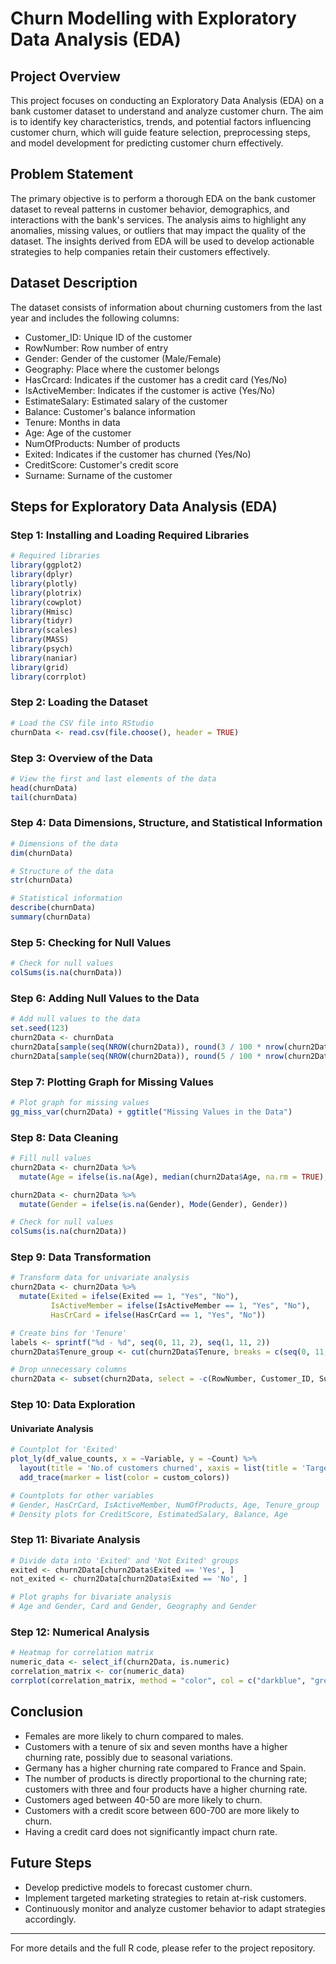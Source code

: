 # Churn Modelling with Exploratory Data Analysis (EDA)

## Project Overview

This project focuses on conducting an Exploratory Data Analysis (EDA) on a bank customer dataset to understand and analyze customer churn. The aim is to identify key characteristics, trends, and potential factors influencing customer churn, which will guide feature selection, preprocessing steps, and model development for predicting customer churn effectively.

## Problem Statement

The primary objective is to perform a thorough EDA on the bank customer dataset to reveal patterns in customer behavior, demographics, and interactions with the bank's services. The analysis aims to highlight any anomalies, missing values, or outliers that may impact the quality of the dataset. The insights derived from EDA will be used to develop actionable strategies to help companies retain their customers effectively.

## Dataset Description

The dataset consists of information about churning customers from the last year and includes the following columns:

- Customer_ID: Unique ID of the customer
- RowNumber: Row number of entry
- Gender: Gender of the customer (Male/Female)
- Geography: Place where the customer belongs
- HasCrcard: Indicates if the customer has a credit card (Yes/No)
- IsActiveMember: Indicates if the customer is active (Yes/No)
- EstimateSalary: Estimated salary of the customer
- Balance: Customer's balance information
- Tenure: Months in data
- Age: Age of the customer
- NumOfProducts: Number of products
- Exited: Indicates if the customer has churned (Yes/No)
- CreditScore: Customer's credit score
- Surname: Surname of the customer

## Steps for Exploratory Data Analysis (EDA)

### Step 1: Installing and Loading Required Libraries

```R
# Required libraries
library(ggplot2)
library(dplyr)
library(plotly)
library(plotrix)
library(cowplot)
library(Hmisc)
library(tidyr)
library(scales)
library(MASS)
library(psych)
library(naniar)
library(grid)
library(corrplot)
```

### Step 2: Loading the Dataset

```R
# Load the CSV file into RStudio
churnData <- read.csv(file.choose(), header = TRUE)
```

### Step 3: Overview of the Data

```R
# View the first and last elements of the data
head(churnData)
tail(churnData)
```

### Step 4: Data Dimensions, Structure, and Statistical Information

```R
# Dimensions of the data
dim(churnData)

# Structure of the data
str(churnData)

# Statistical information
describe(churnData)
summary(churnData)
```

### Step 5: Checking for Null Values

```R
# Check for null values
colSums(is.na(churnData))
```

### Step 6: Adding Null Values to the Data

```R
# Add null values to the data
set.seed(123)
churn2Data <- churnData
churn2Data[sample(seq(NROW(churn2Data)), round(3 / 100 * nrow(churn2Data))), "Age"] <- NA
churn2Data[sample(seq(NROW(churn2Data)), round(5 / 100 * nrow(churn2Data))), "Gender"] <- NA
```

### Step 7: Plotting Graph for Missing Values

```R
# Plot graph for missing values
gg_miss_var(churn2Data) + ggtitle("Missing Values in the Data")
```

### Step 8: Data Cleaning

```R
# Fill null values
churn2Data <- churn2Data %>%
  mutate(Age = ifelse(is.na(Age), median(churn2Data$Age, na.rm = TRUE), Age))

churn2Data <- churn2Data %>%
  mutate(Gender = ifelse(is.na(Gender), Mode(Gender), Gender))

# Check for null values
colSums(is.na(churn2Data))
```

### Step 9: Data Transformation

```R
# Transform data for univariate analysis
churn2Data <- churn2Data %>%
  mutate(Exited = ifelse(Exited == 1, "Yes", "No"),
         IsActiveMember = ifelse(IsActiveMember == 1, "Yes", "No"),
         HasCrCard = ifelse(HasCrCard == 1, "Yes", "No"))

# Create bins for 'Tenure'
labels <- sprintf("%d - %d", seq(0, 11, 2), seq(1, 11, 2))
churn2Data$Tenure_group <- cut(churn2Data$Tenure, breaks = c(seq(0, 11, 2), Inf), right = FALSE, labels = labels)

# Drop unnecessary columns
churn2Data <- subset(churn2Data, select = -c(RowNumber, Customer_ID, Surname))
```

### Step 10: Data Exploration

#### Univariate Analysis

```R
# Countplot for 'Exited'
plot_ly(df_value_counts, x = ~Variable, y = ~Count) %>%
  layout(title = 'No.of customers churned', xaxis = list(title = 'Target variable'), yaxis = list(title = 'count')) %>%
  add_trace(marker = list(color = custom_colors))

# Countplots for other variables
# Gender, HasCrCard, IsActiveMember, NumOfProducts, Age, Tenure_group
# Density plots for CreditScore, EstimatedSalary, Balance, Age
```

### Step 11: Bivariate Analysis

```R
# Divide data into 'Exited' and 'Not Exited' groups
exited <- churn2Data[churn2Data$Exited == 'Yes', ]
not_exited <- churn2Data[churn2Data$Exited == 'No', ]

# Plot graphs for bivariate analysis
# Age and Gender, Card and Gender, Geography and Gender
```

### Step 12: Numerical Analysis

```R
# Heatmap for correlation matrix
numeric_data <- select_if(churn2Data, is.numeric)
correlation_matrix <- cor(numeric_data)
corrplot(correlation_matrix, method = "color", col = c("darkblue", "green", "darkred", 'purple'), scale = "none")
```

## Conclusion

- Females are more likely to churn compared to males.
- Customers with a tenure of six and seven months have a higher churning rate, possibly due to seasonal variations.
- Germany has a higher churning rate compared to France and Spain.
- The number of products is directly proportional to the churning rate; customers with three and four products have a higher churning rate.
- Customers aged between 40-50 are more likely to churn.
- Customers with a credit score between 600-700 are more likely to churn.
- Having a credit card does not significantly impact churn rate.
  
## Future Steps

- Develop predictive models to forecast customer churn.
- Implement targeted marketing strategies to retain at-risk customers.
- Continuously monitor and analyze customer behavior to adapt strategies accordingly.

---

For more details and the full R code, please refer to the project repository.
